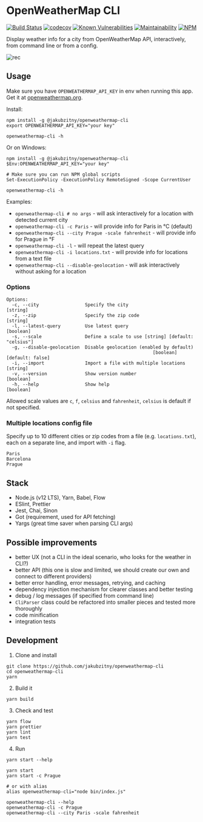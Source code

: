 # OpenWeatherMap CLI

[![Build Status](https://api.travis-ci.org/jakubzitny/openweathermap-cli.svg)](https://travis-ci.org/jakubzitny/openweathermap-cli) [![codecov](https://codecov.io/gh/jakubzitny/openweathermap-cli/branch/master/graph/badge.svg)](https://codecov.io/gh/jakubzitny/openweathermap-cli) [![Known Vulnerabilities](https://snyk.io/test/github/jakubzitny/openweathermap-cli/badge.svg?targetFile=package.json)](https://snyk.io/test/github/jakubzitny/openweathermap-cli?targetFile=package.json) [![Maintainability](https://api.codeclimate.com/v1/badges/763a96ad2b22c087d64c/maintainability)](https://codeclimate.com/github/jakubzitny/openweathermap-cli/maintainability) [![NPM](https://img.shields.io/npm/v/@jakubzitny/openweathermap-cli)](http://npmjs.com/@jakubzitny/openweathermap-cli)

Display weather info for a city from OpenWeatherMap API, interactively, from command line or from a config.

![rec](https://user-images.githubusercontent.com/3315662/81155566-5e13ce00-8f85-11ea-996f-68125985c2e2.gif)

## Usage

Make sure you have `OPENWEATHERMAP_API_KEY` in env when running this app. Get it at [openweathermap.org](https://home.openweathermap.org/api_keys).

Install:

```
npm install -g @jakubzitny/openweathermap-cli
export OPENWEATHERMAP_API_KEY="your key"

openweathermap-cli -h
```

Or on Windows:
```
npm install -g @jakubzitny/openweathermap-cli
$Env:OPENWEATHERMAP_API_KEY="your key"

# Make sure you can run NPM global scripts
Set-ExecutionPolicy -ExecutionPolicy RemoteSigned -Scope CurrentUser

openweathermap-cli -h
```

Examples:

- `openweathermap-cli # no args` - will ask interactively for a location with detected current city
- `openweathermap-cli -c Paris` - will provide info for Paris in °C (default)
- `openweathermap-cli --city Prague -scale fahrenheit` - will provide info for Prague in °F
- `openweathermap-cli -l` - will repeat the latest query
- `openweathermap-cli -i locations.txt` - will provide info for locations from a text file
- `openweathermap-cli --disable-geolocation` - will ask interactively without asking for a location


### Options

```
Options:
  -c, --city                 Specify the city                           [string]
  -z, --zip                  Specify the zip code                       [string]
  -l, --latest-query         Use latest query                          [boolean]
  -s, --scale                Define a scale to use [string] [default: "celsius"]
  -g, --disable-geolocation  Disable geolocation (enabled by default)
                                                      [boolean] [default: false]
  -i, --import               Import a file with multiple locations      [string]
  -v, --version              Show version number                       [boolean]
  -h, --help                 Show help                                 [boolean]
```

Allowed scale values are `c`, `f`, `celsius` and `fahrenheit`, `celsius` is default if not specified.

### Multiple locations config file

Specify up to 10 different cities or zip codes from a file (e.g. `locations.txt`), each on a separate line, and import with `-i` flag.

```
Paris
Barcelona
Prague
```


## Stack

- Node.js (v12 LTS), Yarn, Babel, Flow
- ESlint, Prettier
- Jest, Chai, Sinon
- Got (requirement, used for API fetching)
- Yargs (great time saver when parsing CLI args)


## Possible improvements

- better UX (not a CLI in the ideal scenario, who looks for the weather in CLI?)
- better API (this one is slow and limited, we should create our own and connect to different providers)
- better error handling, error messages, retrying, and caching
- dependency injection mechanism for clearer classes and better testing
- debug / log messages (if specified from command line)
- `CliParser` class could be refactored into smaller pieces and tested more thoroughly
- code minification
- integration tests


## Development

1. Clone and install

```
git clone https://github.com/jakubzitny/openweathermap-cli
cd openweathermap-cli
yarn
```

2. Build it
```
yarn build
```

3. Check and test

```
yarn flow
yarn prettier
yarn lint
yarn test
```

4. Run

```
yarn start --help

yarn start
yarn start -c Prague

# or with alias
alias openweathermap-cli="node bin/index.js"

openweathermap-cli --help
openweathermap-cli -c Prague
openweathermap-cli --city Paris -scale fahrenheit
```

